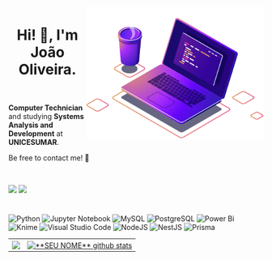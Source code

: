<img src="https://github.com/JVoliv/JVoliv/blob/main/computer-illustration.png?raw=true" min-width="350px" max-width="350px" width="350px" align="right" alt="Computador">

<h1 align="center">Hi! 👋, I'm João Oliveira.</h1>

<br>

<p align="left"><strong>Computer Technician</strong> and studying <strong>Systems Analysis and Development</strong> at <strong>UNICESUMAR</strong>. 

<br>

<p>Be free to contact me! 🤝</p>

<br>


<p align="left">

  <a href="https://www.linkedin.com/in/olivjv/" target="_blank" alt="Linkedin">
  <img src="https://img.shields.io/badge/-Linkedin-0e76a8?style=flat-square&logo=Linkedin&logoColor=white&link=https://www.linkedin.com/in/olivjv/" /></a>
  
  <a href="https://www.instagram.com/_jvoliveiras/" target="_blank" alt="Instagram">
  <img src="https://img.shields.io/badge/-Instagram-DF0174?style=flat-square&labelColor=DF0174&logo=instagram&logoColor=white&link=https://www.instagram.com/_jvoliveiras/"/></a>
</p>  

<h1> </h1>

 ![Python](https://img.shields.io/badge/python-3670A0?style=for-the-badge&logo=python&logoColor=ffdd54)
 ![Jupyter Notebook](https://img.shields.io/badge/jupyter-%23FA0F00.svg?style=for-the-badge&logo=jupyter&logoColor=white)
 ![MySQL](https://img.shields.io/badge/MySQL-F29221?style=for-the-badge&logo=mysql&logoColor=3E6E93)
 ![PostgreSQL](https://img.shields.io/badge/postgresql-3670A0?style=for-the-badge&logo=postgresql&logoColor=FFFFFF)
 ![Power Bi](https://img.shields.io/badge/Power%20Bi-F2C811?style=for-the-badge&logo=powerbi&logoColor=212121)
 ![Knime](https://img.shields.io/badge/Knime-143?style=for-the-badge&logo=Affinity&logoColor=black&color=black&labelColor=FFD800)
 ![Visual Studio Code](https://img.shields.io/badge/Visual%20Studio%20Code-0078d7.svg?style=for-the-badge&logo=visual-studio-code&logoColor=white)
 ![NodeJS](https://img.shields.io/badge/Node.js-339933?style=for-the-badge&logo=nodedotjs&logoColor=white)
 ![NestJS](https://img.shields.io/badge/NestJS-e0234e?style=for-the-badge&logo=nestjs&logoColor=white)
 ![Prisma](https://img.shields.io/badge/Prisma-0f2e45?style=for-the-badge&logo=prisma&logoColor=white)


<table align = "center" border = '0'>
  <tr>
    <td>
      <a href="https://github.com/JVoliv">
  <img width="400px" align="center" src="https://github-readme-stats.vercel.app/api/top-langs/?username=JVoliv&exclude_repo=IA-FIC2021&langs_count=6&theme=dracula&hide_langs_below=1&layout=compact" />
</a>
    </td>
    <td>
      <a href="https://github.com/JVoliv">
 <img width="454px" align="center" src="https://github-readme-stats.vercel.app/api?username=JVoliv&show_icons=true&theme=dracula&line_height=27" alt="**SEU NOME** github stats"/>
</a>
    </td>
  </tr>
</table>








